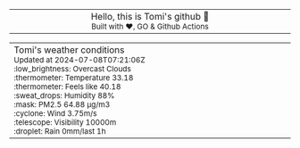 
<div align="center">
<table>
<tbody>
<td align="center">
<img width="2000" height="0"><br>
Hello, this is Tomi's github 👋<br>
<sup>Built with ❤️, GO & Github Actions</sup><br>
<img width="2000" height="0">
</td>
</tbody>
</table>
</div>
<table>
<tbody>
<td align="left">
<img width="2000" height="0"><br>
Tomi's weather conditions<br>
<sup>Updated at 2024-07-08T07:21:06Z</sup><br>
<sup>:low_brightness: Overcast Clouds</sup><br>
<sup>:thermometer: Temperature 33.18 </sup><br>
<sup>:thermometer: Feels like 40.18</sup><br>
<sup>:sweat_drops: Humidity 88%</sup><br>
<sup>:mask: PM2.5 64.88 μg/m3</sup><br>
<sup>:cyclone: Wind 3.75m/s </sup><br>
<sup>:telescope: Visibility 10000m </sup><br>
<sup>:droplet: Rain 0mm/last 1h </sup><br>
<img width="2000" height="0">
</td>
<td align="left">
<img width="2000" height="0"><br>
<br>
<img width="2000" height="0">
</td>
</tbody>
</table>
</div>
    